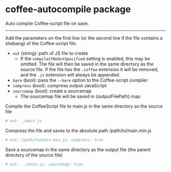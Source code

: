 # coffee-autocompile package

Auto compile Coffee-script file on save.

---

Add the parameters on the first line (or the second line if the file contains a shebang) of the Coffee-script file.

* `out` (string): path of JS file to create
  * If the `compileIfNoOutSpecified` setting is enabled, this may be omitted. The file will then be saved in the same directory as the source file. If the file has the `.coffee` extension it will be removed, and the `.js` extension will always be appended.
* `bare` (bool): pass the `--bare` option to the Coffee-script compiler
* `compress` (bool): compress output JavaScript
* `sourcemap` (bool): create a sourcemap
  * The sourcemap file will be saved in {outputFilePath}.map

Compile the CoffeeScript file to main.js in the same directory as the source file

```coffee
# out: ./main.js
```

Compress the file and saves to the absolute path /path/to/main.min.js

```coffee
# out: /path/to/main.min.js, compress: true
```

Save a sourcemap in the same directory as the output file (the parent directory of the source file)

```coffee
# out: ../main.js, sourcemap: true
```
